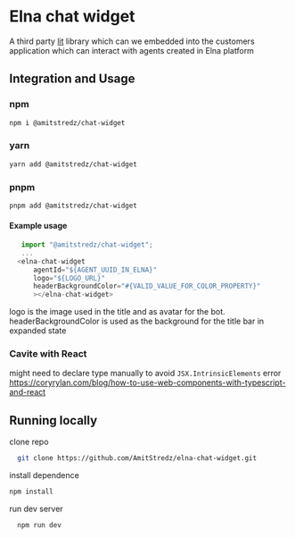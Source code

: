 # Elna chat widget

A third party [lit](https://lit.dev/) library which can we embedded into the customers application which can interact with agents created in Elna platform

## Integration and Usage
 ### npm

```bash 
npm i @amitstredz/chat-widget
```

### yarn 
```bash
yarn add @amitstredz/chat-widget
```

### pnpm
```bash 
pnpm add @amitstredz/chat-widget
```

#### Example  usage
```js
   import "@amitstredz/chat-widget";
   ...
  <elna-chat-widget
      agentId="${AGENT_UUID_IN_ELNA}"
      logo="${LOGO_URL}"
      headerBackgroundColor="#{VALID_VALUE_FOR_COLOR_PROPERTY}"
      ></elna-chat-widget>

```
logo is the image used in the title and as avatar for the bot. headerBackgroundColor is used as the background for the title bar in expanded state

### Cavite with React
might need to declare type manually to avoid `JSX.IntrinsicElements` error
https://coryrylan.com/blog/how-to-use-web-components-with-typescript-and-react

## Running locally

clone repo
```sh 
  git clone https://github.com/AmitStredz/elna-chat-widget.git
```

install dependence

```bash
npm install
```

run dev server
```bash
  npm run dev
```


